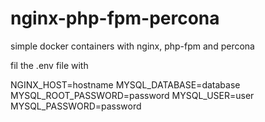 # nginx-php-fpm-percona
simple docker containers with nginx, php-fpm and percona

fil the .env file with

NGINX_HOST=hostname
MYSQL_DATABASE=database
MYSQL_ROOT_PASSWORD=password
MYSQL_USER=user
MYSQL_PASSWORD=password
